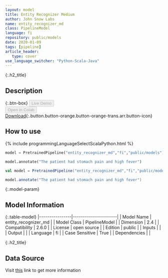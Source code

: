 ```yaml
---
layout: model
title: Entity Recognizer Medium
author: John Snow Labs
name: entity_recognizer_md
class: PipelineModel
language: fi
repository: public/models
date: 2020-01-09
tags: [pipeline]
article_header:
   type: cover
use_language_switcher: "Python-Scala-Java"
---
```


{:.h2_title}
## Description 




{:.btn-box}
<button class="button button-orange" disabled>Live Demo</button><br/><button class="button button-orange" disabled>Open in Colab</button><br/>[Download](https://s3.amazonaws.com/auxdata.johnsnowlabs.com/public/models/entity_recognizer_md_fi_2.6.0_2.4_1598971186842.zip){:.button.button-orange.button-orange-trans.arr.button-icon}<br/>

## How to use 
<div class="tabs-box" markdown="1">

{% include programmingLanguageSelectScalaPython.html %}

```python
model = PretrainedPipeline("entity_recognizer_md","fi","public/models")

model.annotate("The patient had stomach pain and high fever")
```

```scala
val model = PretrainedPipeline("entity_recognizer_md","fi","public/models")

model.annotate("The patient had stomach pain and high fever")
```
</div>



{:.model-param}
## Model Information
{:.table-model}
|----------------|----------------------|
| Model Name     | entity_recognizer_md |
| Model Class    | PipelineModel        |
| Dimension      | 2.4                  |
| Compatibility  | 2.6.0                |
| License        | open source          |
| Edition        | public               |
| Inputs         |                      |
| Output         |                      |
| Language       | fi                   |
| Case Sensitive | True                 |
| Dependencies   |                      |




{:.h2_title}
## Data Source
  
Visit [this]() link to get more information

